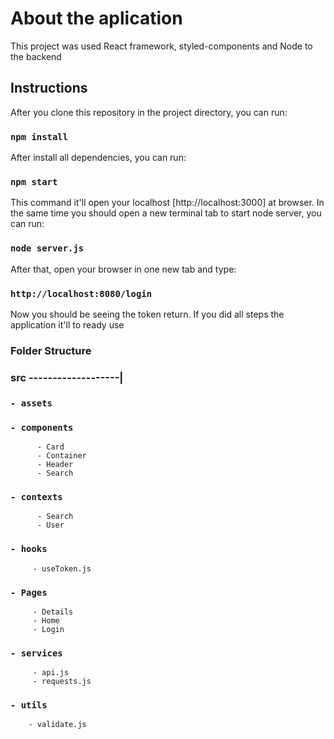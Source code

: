 # About the aplication

This project was used React framework, styled-components and Node to the backend 

## Instructions

After you clone this repository in the project directory, you can run:

### `npm install`

After install all dependencies, you can run:

### `npm start`

This command it'll open your localhost [http://localhost:3000] at browser. In the same time you should open a new terminal tab to start node server, you can run:

### `node server.js`

After that, open your browser in one new tab and type:

### `http://localhost:8080/login`

Now you should be seeing the token return. If you did all steps the application it'll to ready use


### Folder Structure

### src -------------------|
  
  ### `- assets`
  ### `- components`
          - Card
          - Container
          - Header
          - Search
  ### `- contexts`
          - Search
          - User

  ### `- hooks`
         - useToken.js 

  ### `- Pages`
         - Details
         - Home 
         - Login

  ### `- services` 
         - api.js
         - requests.js

  ### `- utils`
        - validate.js
                                         